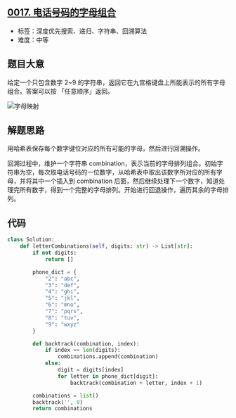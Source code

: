 ## [0017. 电话号码的字母组合](https://leetcode-cn.com/problems/letter-combinations-of-a-phone-number/)

- 标签：深度优先搜索、递归、字符串、回溯算法
- 难度：中等

## 题目大意

给定一个只包含数字 2~9 的字符串，返回它在九宫格键盘上所能表示的所有字母组合。答案可以按 「任意顺序」返回。

![字母映射](https://assets.leetcode-cn.com/aliyun-lc-upload/original_images/17_telephone_keypad.png)

## 解题思路

用哈希表保存每个数字键位对应的所有可能的字母，然后进行回溯操作。

回溯过程中，维护一个字符串 combination，表示当前的字母排列组合。初始字符串为空，每次取电话号码的一位数字，从哈希表中取出该数字所对应的所有字母，并将其中一个插入到 combination 后面，然后继续处理下一个数字，知道处理完所有数字，得到一个完整的字母排列。开始进行回退操作，遍历其余的字母排列。

## 代码

```Python
class Solution:
    def letterCombinations(self, digits: str) -> List[str]:
        if not digits:
            return []

        phone_dict = {
            "2": "abc",
            "3": "def",
            "4": "ghi",
            "5": "jkl",
            "6": "mno",
            "7": "pqrs",
            "8": "tuv",
            "9": "wxyz"
        }

        def backtrack(combination, index):
            if index == len(digits):
                combinations.append(combination)
            else:
                digit = digits[index]
                for letter in phone_dict[digit]:
                    backtrack(combination + letter, index + 1)

        combinations = list()
        backtrack('', 0)
        return combinations
```

